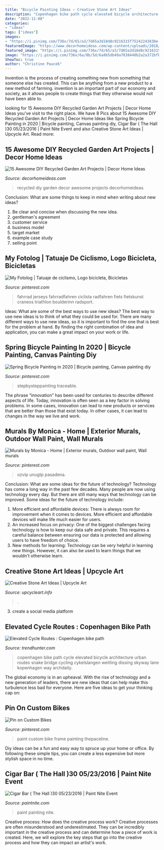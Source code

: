 ```yaml
---
title: "Bicycle Painting Ideas ~ Creative Stone Art Ideas"
description: "Copenhagen bike path cycle elevated bicycle architecture urban routes snake bridge cycling cykelslangen weitling dissing skyway lane kopenhagen way archdaily"
date: "2022-11-08"
categories:
- "ideas"
tags: ["ideas"]
images:
- "https://i.pinimg.com/736x/7d/65/a3/7d65a3d18d8c9216315f75242243838e--neon-paint.jpg"
featuredImage: "https://www.decorhomeideas.com/wp-content/uploads/2018/04/Eye-grabbing-Fence-Decor.jpg"
featured_image: "https://i.pinimg.com/736x/7d/65/a3/7d65a3d18d8c9216315f75242243838e--neon-paint.jpg"
image: "https://i.pinimg.com/736x/6a/8b/5d/6a8b5db49a7838448b2a2a372bfbe232--bicycle-tattoo-bike-tattoos.jpg"
ShowToc: true
author: "Christine Paucek"
---
```



Invention is the process of creating something new from something that someone else has created. This can be anything from a new product to a new method of farming. invention is an important part of our economy and society, as it allows people to create things that they otherwise would not have been able to.

	

		
looking for 15 Awesome DIY Recycled Garden Art Projects | Decor Home Ideas you've visit to the right place. We have 8 Pics about 15 Awesome DIY Recycled Garden Art Projects | Decor Home Ideas like Spring Bicycle Painting in 2020 | Bicycle painting, Canvas painting diy, Cigar Bar ( The Hall )30 05/23/2016 | Paint Nite Event and also Creative Stone Art Ideas | Upcycle Art. Read more:
		
    
## 15 Awesome DIY Recycled Garden Art Projects | Decor Home Ideas

<img loading=lazy src="https://www.decorhomeideas.com/wp-content/uploads/2018/04/Eye-grabbing-Fence-Decor.jpg" onerror="this.onerror=null;this.src='https://tse1.mm.bing.net/th?id=OIP.HCE51-fIqD8FlNUCaSPE6QHaKq&amp;pid=15.1';" alt="15 Awesome DIY Recycled Garden Art Projects | Decor Home Ideas">

_Source: decorhomeideas.com_

>recycled diy garden decor awesome projects decorhomeideas. 

	

Conclusion: What are some things to keep in mind when writing about new ideas?
1. Be clear and concise when discussing the new idea.
2. gentleman's agreement 
3. customer service 
4. business model 
5. target market 
6. example case study
7. selling point 

    
## My Fotolog | Tatuaje De Ciclismo, Logo Bicicleta, Bicicletas

<img loading=lazy src="https://i.pinimg.com/736x/6a/8b/5d/6a8b5db49a7838448b2a2a372bfbe232--bicycle-tattoo-bike-tattoos.jpg" onerror="this.onerror=null;this.src='https://tse2.mm.bing.net/th?id=OIP._P0yRRcvQbU6ke1ZB6Ml-gHaLH&amp;pid=15.1';" alt="My Fotolog | Tatuaje de ciclismo, Logo bicicleta, Bicicletas">

_Source: pinterest.com_

>fahrrad jerseys fahrradfahren ciclista radfahren fiets fietskunst craneos triathlon boulderinn radsport. 

	

Ideas: What are some of the best ways to use new ideas?
The best way to use new ideas is to think of what they could be used for. There are many different ways to use new ideas, so it is important to find the one that is best for the problem at hand. By finding the right combination of idea and application, you can make a great impact on your work or life.

    
## Spring Bicycle Painting In 2020 | Bicycle Painting, Canvas Painting Diy

<img loading=lazy src="https://i.pinimg.com/originals/7a/b6/42/7ab6425145adb24888b5ce01958540f6.png" onerror="this.onerror=null;this.src='https://tse1.mm.bing.net/th?id=OIP.y3RP0j0YOqlTx6mHEbzstwHaJ4&amp;pid=15.1';" alt="Spring Bicycle Painting in 2020 | Bicycle painting, Canvas painting diy">

_Source: pinterest.com_

>stepbysteppainting traceable. 

	

The phrase “innovation” has been used for centuries to describe different aspects of life. Today, innovation is often seen as a key factor in solving problems. In some cases, innovation can lead to new products or services that are better than those that exist today. In other cases, it can lead to changes in the way we live and work.

    
## Murals By Monica - Home | Exterior Murals, Outdoor Wall Paint, Wall Murals

<img loading=lazy src="https://i.pinimg.com/736x/8a/72/4d/8a724d19527efaf5fd44a6cf96466305--outdoor-cafe-outdoor-patios.jpg" onerror="this.onerror=null;this.src='https://tse3.mm.bing.net/th?id=OIP.h54xDLiUX9uvjLT21zGf8wHaFj&amp;pid=15.1';" alt="Murals by Monica - Home | Exterior murals, Outdoor wall paint, Wall murals">

_Source: pinterest.com_

>ozvip unugtp pasadena. 

	

Conclusion: What are some ideas for the future of technology?
Technology has come a long way in the past few decades. Many people are now using technology every day. But there are still many ways that technology can be improved. Some ideas for the future of technology include: 
1) More efficient and affordable devices: There is always room for improvement when it comes to devices. More efficient and affordable devices will make life much easier for users. 
2) An increased focus on privacy: One of the biggest challenges facing technology is how to keep our data safe and private. This requires a careful balance between ensuring our data is protected and allowing users to have freedom of choice. 
3) New methods for learning: Technology can be very helpful in learning new things. However, it can also be used to learn things that we wouldn’t otherwise learn.

    
## Creative Stone Art Ideas | Upcycle Art

<img loading=lazy src="https://www.upcycleart.info/wp-content/uploads/2016/02/Creative-Stone-Art.jpg" onerror="this.onerror=null;this.src='https://tse4.mm.bing.net/th?id=OIP.O3aL6Bo18FhktESczdsPAAHaJN&amp;pid=15.1';" alt="Creative Stone Art Ideas | Upcycle Art">

_Source: upcycleart.info_

>. 

	

3. create a social media platform

    
## Elevated Cycle Routes : Copenhagen Bike Path

<img loading=lazy src="http://cdn.trendhunterstatic.com/thumbs/copenhagen-bike-path.jpeg" onerror="this.onerror=null;this.src='https://tse1.mm.bing.net/th?id=OIP.UoB-Dd7MYdEGVFgMY03QaAHaFF&amp;pid=15.1';" alt="Elevated Cycle Routes : Copenhagen bike path">

_Source: trendhunter.com_

>copenhagen bike path cycle elevated bicycle architecture urban routes snake bridge cycling cykelslangen weitling dissing skyway lane kopenhagen way archdaily. 

	

The global economy is in an upheaval. With the rise of technology and a new generation of leaders, there are new ideas that can help make this turbulence less bad for everyone. Here are five ideas to get your thinking cap on: 

    
## Pin On Custom Bikes

<img loading=lazy src="https://i.pinimg.com/736x/7d/65/a3/7d65a3d18d8c9216315f75242243838e--neon-paint.jpg" onerror="this.onerror=null;this.src='https://tse4.mm.bing.net/th?id=OIP.lEid_5dY9Iopt_EVy9YY-wHaJD&amp;pid=15.1';" alt="Pin on Custom Bikes">

_Source: pinterest.com_

>paint custom bike frame painting thepaceline. 

	

Diy ideas can be a fun and easy way to spruce up your home or office. By following these simple tips, you can create a less expensive but more stylish space in no time.

    
## Cigar Bar ( The Hall )30 05/23/2016 | Paint Nite Event

<img loading=lazy src="https://s3fs.paintnite.com/img/uploaded/2016/03/paintings56db12b0899a8.jpeg" onerror="this.onerror=null;this.src='https://tse1.mm.bing.net/th?id=OIP.g1daO6E4qrxx7bEeTwuj2wHaKK&amp;pid=15.1';" alt="Cigar Bar ( The Hall )30 05/23/2016 | Paint Nite Event">

_Source: paintnite.com_

>paint painting nite. 

	

Creative process: How does the creative process work?
Creative processes are often misunderstood and underestimated. They can be incredibly important in the creative process and can determine how a piece of work is created. Here, we will explore the key steps that go into the creative process and how they can impact an artist's work.

